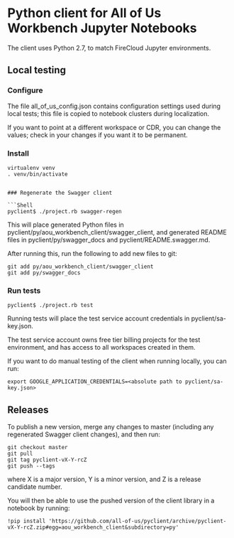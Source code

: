 # Python client for All of Us Workbench Jupyter Notebooks

The client uses Python 2.7, to match FireCloud Jupyter environments.

## Local testing

### Configure

The file all_of_us_config.json contains configuration settings used during
local tests; this file is copied to notebook clusters during localization.

If you want to point at a different workspace or CDR, you can change the values;
check in your changes if you want it to be permanent.  

### Install

```Shell
virtualenv venv
. venv/bin/activate


### Regenerate the Swagger client

```Shell
pyclient$ ./project.rb swagger-regen
```

This will place generated Python files in pyclient/py/aou_workbench_client/swagger_client,
and generated README files in pyclient/py/swagger_docs and pyclient/README.swagger.md.

After running this, run the following to add new files to git:

```Shell
git add py/aou_workbench_client/swagger_client
git add py/swagger_docs
```

### Run tests
```Shell
pyclient$ ./project.rb test
```

Running tests will place the test service account credentials in pyclient/sa-key.json.

The test service account owns free tier billing projects for the test environment, and has
access to all workspaces created in them.

If you want to do manual testing of the client when running locally, you can run:

```Shell
export GOOGLE_APPLICATION_CREDENTIALS=<absolute path to pyclient/sa-key.json>
```


## Releases

To publish a new version, merge any changes to master (including any regenerated
Swagger client changes), and then run:

```Shell
git checkout master
git pull
git tag pyclient-vX-Y-rcZ
git push --tags
```

where X is a major version, Y is a minor version, and Z is a release candidate
number.

You will then be able to use the pushed version of the client library in a notebook
by running:

```Shell
!pip install 'https://github.com/all-of-us/pyclient/archive/pyclient-vX-Y-rcZ.zip#egg=aou_workbench_client&subdirectory=py'
```


